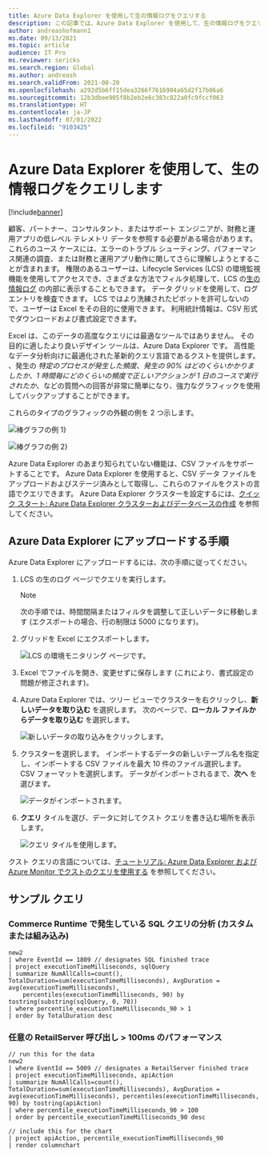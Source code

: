 ```yaml
---
title: Azure Data Explorer を使用して生の情報ログをクエリする
description: この記事では、Azure Data Explorer を使用して、生の情報ログをクエリする方法について説明します。
author: andreashofmann1
ms.date: 09/13/2021
ms.topic: article
audience: IT Pro
ms.reviewer: sericks
ms.search.region: Global
ms.author: andreash
ms.search.validFrom: 2021-08-20
ms.openlocfilehash: a292d5b6ff15dea3266f7616904a65d2f17b06a6
ms.sourcegitcommit: 12b3dbee905f8b2eb2e6c383c822a0fc9fccf063
ms.translationtype: HT
ms.contentlocale: ja-JP
ms.lasthandoff: 07/01/2022
ms.locfileid: "9103425"
---
```

# <a name="use-azure-data-explorer-to-query-raw-information-logs"></a>Azure Data Explorer を使用して、生の情報ログをクエリします

[!include[banner](../includes/banner.md)]

顧客、パートナー、コンサルタント、またはサポート エンジニアが、財務と運用アプリの低レベル テレメトリ データを参照する必要がある場合があります。 これらのユース ケースには、エラーのトラブル シューティング、パフォーマンス関連の調査、または財務と運用アプリ動作に関してさらに理解しようとすることが含まれます。 権限のあるユーザーは、Lifecycle Services (LCS) の環境監視機能を使用してアクセスでき、さまざまな方法でフィルタ処理して、LCS の[生の情報ログ](monitoring-diagnostics.md#raw-information-logs) の内部に表示することもできます。 データ グリッドを使用して、ログ エントリを検査できます。 LCS ではより洗練されたピボットを許可しないので、ユーザーは Excel をその目的に使用できます。 利用統計情報は、CSV 形式でダウンロードおよび書式設定できます。 

Excel は、このデータの高度なクエリには最適なツールではありません。 その目的に適したより良いデザイン ツールは、Azure Data Explorer です。 高性能なデータ分析向けに最適化された革新的クエリ言語であるクストを提供します。 、発生の *特定のプロセスが発生した頻度*、*発生の 90% はどのくらいかかりましたか*、*1 時間毎にどのくらいの頻度で正しいアクションが 1 日のコースで実行されたか*、などの質問への回答が非常に簡単になり、強力なグラフィックを使用してバックアップすることができます。 

これらのタイプのグラフィックの外観の例を 2 つ示します。

![棒グラフの例 1}](media/ADE1.png)

![棒グラフの例 2}](media/ADE2.png)

Azure Data Explorer のあまり知られていない機能は、CSV ファイルをサポートすることです。 Azure Data Explorer を使用すると、CSV データ ファイルをアップロードおよびステージ済みとして取得し、これらのファイルをクストの言語でクエリできます。 Azure Data Explorer クラスターを設定するには、[クイック スタート: Azure Data Explorer クラスターおよびデータベースの作成](/azure/data-explorer/create-cluster-database-portal) を参照してください。

## <a name="steps-to-upload-to-azure-data-explorer"></a>Azure Data Explorer にアップロードする手順
Azure Data Explorer にアップロードするには、次の手順に従ってください。 

1.  LCS の生のログ ページでクエリを実行します。
    > [!NOTE]
    > 次の手順では、時間間隔またはフィルタを調整して正しいデータに移動します (エクスポートの場合、行の制限は 5000 になります)。
   
2.  グリッドを Excel にエクスポートします。

    ![LCS の環境モニタリング ページです。](media/ADE3.png)

3.  Excel でファイルを開き、変更せずに保存します (これにより、書式設定の問題が修正されます)。
4.  Azure Data Explorer では、ツリー ビューでクラスターを右クリックし、**新しいデータを取り込む** を選択します。 次のページで、**ローカル ファイルからデータを取り込む** を選択します。

    ![新しいデータの取り込みをクリックします。](media/ADE4.png)

5.  クラスターを選択します。 インポートするデータの新しいテーブル名を指定し、インポートする CSV ファイルを最大 10 件のファイル選択します。 CSV フォーマットを選択します。 データがインポートされるまで、**次へ** を選びます。

    ![データがインポートされます。](media/ADE5.png)

6. **クエリ** タイルを選び、データに対してクスト クエリを書き込む場所を表示します。 

    ![クエリ タイルを使用します。](media/ADE6.png)

クスト クエリの言語については、[チュートリアル: Azure Data Explorer および Azure Monitor でクストのクエリを使用する](/azure/data-explorer/kusto/query/tutorial?pivots=azuredataexplorer) を参照してください。

## <a name="sample-queries"></a>サンプル クエリ
### <a name="analysis-of-sql-queries-occurring-in-the-commerce-runtime-custom-or-built-in"></a>Commerce Runtime で発生している SQL クエリの分析 (カスタムまたは組み込み)

```kusto
new2
| where EventId == 1809 // designates SQL finished trace
| project executionTimeMilliseconds, sqlQuery
| summarize NumAllCalls=count(), TotalDuration=sum(executionTimeMilliseconds), AvgDuration = avg(executionTimeMilliseconds), 
    percentiles(executionTimeMilliseconds, 90) by tostring(substring(sqlQuery, 0, 70))
| where percentile_executionTimeMilliseconds_90 > 1
| order by TotalDuration desc
```

### <a name="performance-of-any-retailserver-calls--100ms"></a>任意の RetailServer 呼び出し > 100ms のパフォーマンス

```kusto
// run this for the data
new2
| where EventId == 5009 // designates a RetailServer finished trace
| project executionTimeMilliseconds, apiAction
| summarize NumAllCalls=count(), TotalDuration=sum(executionTimeMilliseconds), AvgDuration = avg(executionTimeMilliseconds), percentiles(executionTimeMilliseconds, 90) by tostring(apiAction)
| where percentile_executionTimeMilliseconds_90 > 100
| order by percentile_executionTimeMilliseconds_90 desc

// include this for the chart
| project apiAction, percentile_executionTimeMilliseconds_90
| render columnchart
```

